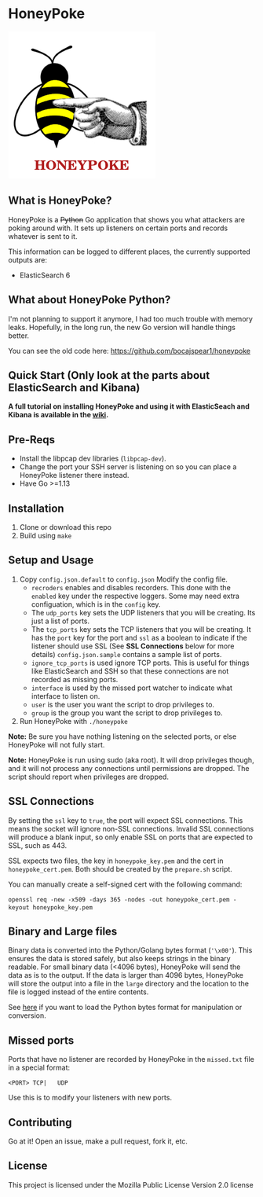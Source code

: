 # HoneyPoke

![HoneyPoke Logo](honeypoke.png)

## What is HoneyPoke?

HoneyPoke is a ~~Python~~ Go application that shows you what attackers are poking around with. It sets up listeners on certain ports and records whatever is sent to it. 

This information can be logged to different places, the currently supported outputs are:
* ElasticSearch 6

## What about HoneyPoke Python?

I'm not planning to support it anymore, I had too much trouble with memory leaks. Hopefully, in the long run, the new Go version will handle things better.

You can see the old code here: https://github.com/bocajspear1/honeypoke

## Quick Start (Only look at the parts about ElasticSearch and Kibana)

__A full tutorial on installing HoneyPoke and using it with ElasticSeach and Kibana is available in the [wiki](https://github.com/bocajspear1/honeypoke/wiki/Full-Install-(With-ElasticSearch-Kibana)).__

## Pre-Reqs

* Install the libpcap dev libraries (`libpcap-dev`).
* Change the port your SSH server is listening on so you can place a HoneyPoke listener there instead.
* Have Go >=1.13

## Installation

1. Clone or download this repo
2. Build using `make`

## Setup and Usage

1. Copy `config.json.default`  to `config.json` Modify the config file. 
    * `recroders` enables and disables recorders. This done with the `enabled` key under the respective loggers. Some may need extra configuation, which is in the `config` key.
    * The `udp_ports` key sets the UDP listeners that you will be creating. Its just a list of ports.
    * The `tcp_ports` key sets the TCP listeners that you will be creating. It has the `port` key for the port and `ssl` as a boolean to indicate if the listener should use SSL (See **SSL Connections** below for more details) `config.json.sample` contains a sample list of ports. 
    * `ignore_tcp_ports` is used ignore TCP ports. This is useful for things like ElasticSearch and SSH so that these connections are not recorded as missing ports.
    * `interface` is used by the missed port watcher to indicate what interface to listen on.
    * `user` is the user you want the script to drop privileges to.
    * `group` is the group you want the script to drop privileges to.
2. Run HoneyPoke with `./honeypoke`


**Note:** Be sure you have nothing listening on the selected ports, or else HoneyPoke will not fully start.

**Note:** HoneyPoke is run using sudo (aka root). It will drop privileges though, and it will not process any connections until permissions are dropped. The script should report when privileges are dropped.


## SSL Connections

By setting the `ssl` key to `true`, the port will expect SSL connections. This means the socket will ignore non-SSL connections. Invalid SSL connections will produce a blank input, so only enable SSL on ports that are expected to SSL, such as 443.

SSL expects two files, the key in `honeypoke_key.pem` and the cert in `honeypoke_cert.pem`. Both should be created by the `prepare.sh` script.

You can manually create a self-signed cert with the following command:
```
openssl req -new -x509 -days 365 -nodes -out honeypoke_cert.pem -keyout honeypoke_key.pem
```

## Binary and Large files

Binary data is converted into the Python/Golang bytes format (`'\x00'`). This ensures the data is stored safely, but also keeps strings in the binary readable. For small binary data (<4096 bytes), HoneyPoke will send the data as is to the output. If the data is larger than 4096 bytes, HoneyPoke will store the output into a file in the `large` directory and the location to the file is logged instead of the entire contents.

See [here](https://stackoverflow.com/questions/43337544/read-bytes-string-from-file-in-python3) if you want to load the Python bytes format for manipulation or conversion.

## Missed ports

Ports that have no listener are recorded by HoneyPoke in the `missed.txt` file in a special format:
```
<PORT> TCP|   UDP
```
Use this is to modify your listeners with new ports.

## Contributing

Go at it! Open an issue, make a pull request, fork it, etc.

## License

This project is licensed under the Mozilla Public License Version 2.0 license